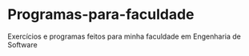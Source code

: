 # Programas-para-faculdade
Exercícios e programas feitos para minha faculdade em Engenharia de Software
